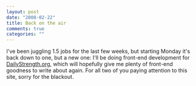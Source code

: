 ```yaml
--- 
layout: post
date: "2008-02-22"
title: Back on the air
comments: true
categories: ""
---
```


I've been juggling 1.5 jobs for the last few weeks, but starting Monday it's back down to one, but a new one: I'll be doing front-end development for <a href="http://www.dailystrength.org">DailyStrength.org</a>, which will hopefully give me plenty of front-end goodness to write about again. For all two of you paying attention to this site, sorry for the blackout.